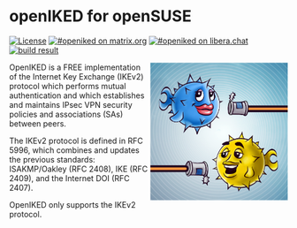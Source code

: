 # openIKED for openSUSE

[![License](https://img.shields.io/github/license/alexander-naumov/openiked-opensuse)](https://github.com/alexander-naumov/openiked-opensuse/LICENSE)
[![#openiked on matrix.org](https://img.shields.io/badge/matrix-%23openiked-blue)](https://app.element.io/#/room/#openiked:matrix.org)
[![#openiked on libera.chat](https://img.shields.io/badge/IRC-%23openiked-blue)](https://kiwiirc.com/nextclient/irc.libera.chat/#openiked)
[![build result](https://build.opensuse.org/projects/network:vpn/packages/openiked/badge.svg?type=percent)](https://build.opensuse.org/package/show/network:vpn/openiked)

<img align="right" src="openiked.png" height="250">

OpenIKED is a FREE implementation of the Internet Key Exchange (IKEv2) protocol
which performs mutual authentication and which establishes and maintains IPsec VPN
security policies and associations (SAs) between peers.

The IKEv2 protocol is defined in RFC 5996, which combines and updates the previous
standards: ISAKMP/Oakley (RFC 2408), IKE (RFC 2409), and the Internet DOI (RFC 2407).

OpenIKED only supports the IKEv2 protocol.
